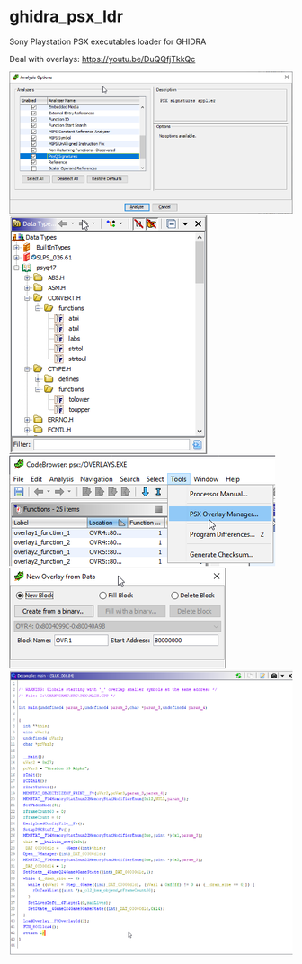 # ghidra_psx_ldr
Sony Playstation PSX executables loader for GHIDRA

Deal with overlays: https://youtu.be/DuQQfjTkkQc

![Screen1](/imgs/screen1.png?raw=true)
![Screen7](/imgs/screen7.png?raw=true)
![Screen4](/imgs/screen4.png?raw=true)
![Screen5](/imgs/screen5.png?raw=true)
![Screen6](/imgs/screen6.png?raw=true)
